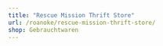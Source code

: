 ```yaml
---
title: "Rescue Mission Thrift Store"
url: /roanoke/rescue-mission-thrift-store/
shop: Gebrauchtwaren
---
```

